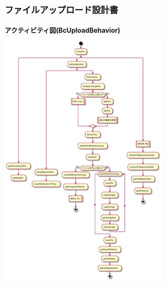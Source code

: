 # ファイルアップロード設計書

## アクティビティ図(BcUploadBehavior)

![アクティビティ図：BcUploadBehavior](../../activity/contents/BcUploadBehavior.svg)

